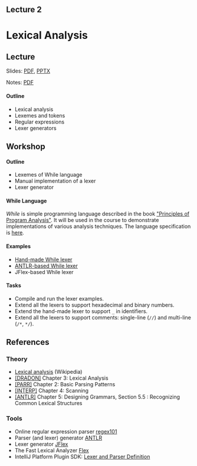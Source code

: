 Lecture 2
---
# Lexical Analysis

## Lecture

Slides: [PDF](slides_02.pdf), [PPTX](slides_02.pptx)

Notes: [PDF](nodes_02.pdf)

#### Outline

* Lexical analysis
* Lexemes and tokens
* Regular expressions
* Lexer generators

## Workshop

#### Outline

* Lexemes of While language
* Manual implementation of a lexer
* Lexer generator

#### While Language

_While_ is simple programming language described in the book
["Principles of Program Analysis"](../../books.md).
It will be used in the course to demonstrate implementations of various analysis techniques.
The language specification is [here](while.md). 

#### Examples

* [Hand-made While lexer](
  https://github.com/andrewt0301/static-analysis-course/tree/main/docs/lectures/02/examples/while_lexer)
* [ANTLR-based While lexer](
  https://github.com/andrewt0301/static-analysis-course/tree/main/docs/lectures/02/examples/while_lexer_antlr)
* JFlex-based While lexer

#### Tasks

* Compile and run the lexer examples.
* Extend all the lexers to support hexadecimal and binary numbers.
* Extend the hand-made lexer to support `_` in identifiers.
* Extend all the lexers to support comments: single-line (`//`) and multi-line (`/*`, `*/`).

## References

### Theory
* [Lexical analysis](https://en.wikipedia.org/wiki/Lexical_analysis) (Wikipedia)
* [[DRADON]](../../books.md#compiler-books) Chapter 3: Lexical Analysis
* [[PARR]](../../books.md#compiler-books) Chapter 2: Basic Parsing Patterns
* [[INTERP]](../../books.md#compiler-books) Chapter 4: Scanning 
* [[ANTLR]](../../books.md#tool-books) Chapter 5: Designing Grammars,
  Section 5.5 : Recognizing Common Lexical Structures

### Tools
* Online regular expression parser [regex101](https://regex101.com/)
* Parser (and lexer) generator [ANTLR](https://www.antlr.org/)
* Lexer generator [JFlex](https://www.jflex.de/)
* The Fast Lexical Analyzer [Flex](
  https://www.geeksforgeeks.org/flex-fast-lexical-analyzer-generator/)
* IntelliJ Platform Plugin SDK: [Lexer and Parser Definition]( 
  https://plugins.jetbrains.com/docs/intellij/lexer-and-parser-definition.html)
